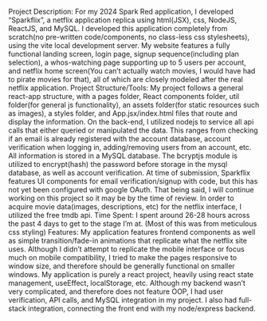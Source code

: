 Project Description: For my 2024 Spark Red application, I developed “Sparkflix”, a netflix application replica using html(JSX), css, NodeJS, ReactJS, and MySQL.
I developed this application completely from scratch(no pre-written code/components, no class-less css stylesheets), using the vite local development server.
My website features a fully functional landing screen, login page, signup sequence(including plan selection), a whos-watching page supporting up to 5 users per account, 
and netflix home screen(You can’t actually watch movies, I would have had to pirate movies for that), all of which are closely modeled after the real netflix application. 
Project Structure/Tools:
My project follows a general react-app structure, with a pages folder, React components folder, util folder(for general js functionality), an assets folder(for static resources 
such as images), a styles folder, and App.jsx/index.html files that route and display the information. On the back-end, I utilized nodejs to service all api calls that either 
queried or manipulated the data. This ranges from checking if an email is already registered with the account database, account verification when logging in, adding/removing 
users from an account, etc. All information is stored in a MySQL database. The bcryptjs module is utilized to encrypt(hash) the password before storage in the mysql database,
as well as account verification. At time of submission, Sparkflix features UI components for email verification/signup with code, but this has not yet been configured with 
google OAuth. That being said, I will continue working on this project so it may be by the time of review. In order to acquire movie data(images, descriptions, etc) for the
netflix interface, I utilized the free tmdb api.
Time Spent:
I spent around 26-28 hours across the past 4 days to get to the stage I’m at. (Most of this was from meticulous css styling)
Features:
My application features frontend components as well as simple transition/fade-in animations that replicate what the netflix site uses. Although I didn’t attempt to 
replicate the mobile interface or focus much on mobile compatibility, I tried to make the pages responsive to window size, and therefore should be generally functional
on smaller windows. My application is purely a react project, heavily using react state management, useEffect, localStorage, etc. Although my backend wasn’t very
complicated, and therefore does not feature OOP, I had user verification, API calls, and MySQL integration in my project. I also had full-stack integration, connecting
the front end with my node/express backend.
